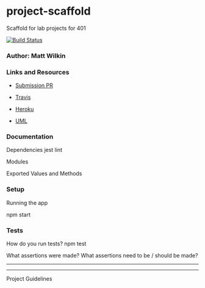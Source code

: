 # project-scaffold
Scaffold for lab projects for 401

[![Build Status](https://www.travis-ci.com/mwilkin-401-advanced-javascript/lab-04.svg?branch=master)](https://www.travis-ci.com/mwilkin-401-advanced-javascript/lab-04)

### Author: Matt Wilkin

### Links and Resources
* [Submission PR](https://github.com/mwilkin-401-advanced-javascript/lab-04/pull/4)

* [Travis](https://www.travis-ci.com/mwilkin-401-advanced-javascript/lab-04)

* [Heroku]()

* [UML]()

### Documentation

Dependencies
jest
lint

Modules


Exported Values and Methods


### Setup

Running the app

npm start

### Tests
How do you run tests?
npm test

What assertions were made?
What assertions need to be / should be made?

_________________
_________________

Project Guidelines